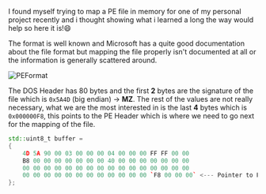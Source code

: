 I found myself trying to map a PE file in memory for one of my personal project recently and i thought showing what i learned a long the way would help so here it is!:smile:

The format is well known and Microsoft has a quite good documentation about the file format but mapping the file properly isn't documented at all or the information is generally scattered around.

![PEFormat](https://upload.wikimedia.org/wikipedia/commons/7/70/Portable_Executable_32_bit_Structure_in_SVG.svg)

The DOS Header has 80 bytes and the first **2** bytes are the signature of the file which is `0x5A4D` (big endian) -> **MZ**. The rest of the values are not really necessary, what we are the most interested in is the last **4** bytes which is `0x000000F8`, this points to the PE Header which is where we need to go next for the mapping of the file.

```cpp
std::uint8_t buffer = 
{   
	4D 5A 90 00 03 00 00 00 04 00 00 00 FF FF 00 00 
	B8 00 00 00 00 00 00 00 40 00 00 00 00 00 00 00 
	00 00 00 00 00 00 00 00 00 00 00 00 00 00 00 00 
	00 00 00 00 00 00 00 00 00 00 00 00 `F8 00 00 00` <--- Pointer to PE Header
};
```
